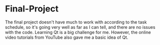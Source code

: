 # Final-Project
The final project doesn't have much to work with according to the task schedule, so it's going very well as far as I can tell, and there are no issues with the code.
Learning Qt is a big challenge for me. However, the online video tutorials from YouTube also gave me a basic idea of Qt.
